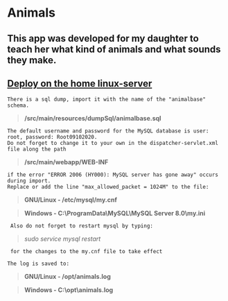 # **Animals**

## This app was developed for my daughter to teach her what kind of animals and what sounds they make.

## [Deploy on the home linux-server](http://93.125.1.133:3588/animals) 

    There is a sql dump, import it with the name of the "animalbase" schema. 
>**/src/main/resources/dumpSql/animalbase.sql**

    The default username and password for the MySQL database is user: root, password: Root09102020. 
    Do not forget to change it to your own in the dispatcher-servlet.xml file along the path 
>**/src/main/webapp/WEB-INF**

    if the error "ERROR 2006 (HY000): MySQL server has gone away" occurs during import. 
    Replace or add the line "max_allowed_packet = 1024M" to the file:
>**GNU/Linux - /etc/mysql/my.cnf**
    
>**Windows - C:\ProgramData\MySQL\MySQL Server 8.0\my.ini**

     Also do not forget to restart mysql by typing: 
>*sudo service mysql restart*

     for the changes to the my.cnf file to take effect

>
    The log is saved to:

>**GNU/Linux - /opt/animals.log**

>**Windows - C:\opt\animals.log**
